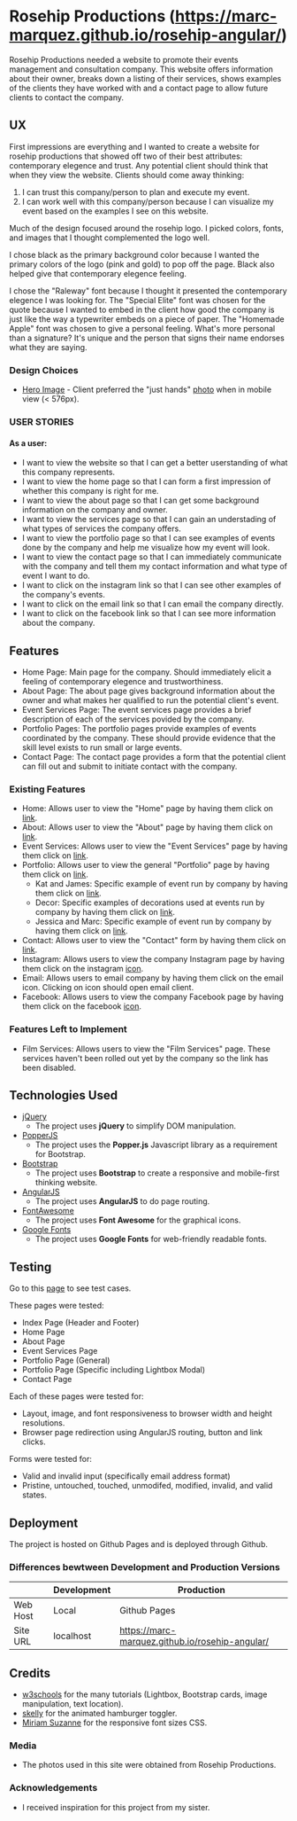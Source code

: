 # Rosehip Productions (https://marc-marquez.github.io/rosehip-angular/)

Rosehip Productions needed a website to promote their events management and consultation company. This website offers information about their owner, breaks down a listing of their services, shows examples of the clients they have worked with and a contact page to allow future clients to contact the company.
 
## UX
 
First impressions are everything and I wanted to create a website for rosehip productions that showed off two of their best attributes: contemporary elegence and trust. Any potential client should think that when they view the website. Clients should come away thinking:

1. I can trust this company/person to plan and execute my event.
2. I can work well with this company/person because I can visualize my event based on the examples I see on this website.

Much of the design focused around the rosehip logo. I picked colors, fonts, and images that I thought complemented the logo well. 

I chose black as the primary background color because I wanted the primary colors of the logo (pink and gold) to pop off the page. Black also helped give that contemporary elegence feeling.

I chose the "Raleway" font because I thought it presented the contemporary elegence I was looking for. The "Special Elite" font was chosen for the quote because I wanted to embed in the client how good the company is just like the way a typewriter embeds on a piece of paper. The "Homemade Apple" font was chosen to give a personal feeling. What's more personal than a signature? It's unique and the person that signs their name endorses what they are saying.

### Design Choices
- [Hero Image](https://marc-marquez.github.io/rosehip-angular/#/home) - Client preferred the "just hands" [photo](https://github.com/marc-marquez/rosehip-angular/blob/master/img/KJWedFL-201-1920-sm.jpg) when in mobile view (< 576px).

### USER STORIES

#### As a user:
- I want to view the website so that I can get a better userstanding of what this company represents.
- I want to view the home page so that I can form a first impression of whether this company is right for me.
- I want to view the about page so that I can get some background information on the company and owner.
- I want to view the services page so that I can gain an understading of what types of services the company offers.
- I want to view the portfolio page so that I can see examples of events done by the company and help me visualize how my event will look.
- I want to view the contact page so that I can immediately communicate with the company and tell them my contact information and what type of event I want to do.
- I want to click on the instagram link so that I can see other examples of the company's events.
- I want to click on the email link so that I can email the company directly.
- I want to click on the facebook link so that I can see more information about the company.

## Features

- Home Page: Main page for the company. Should immediately elicit a feeling of contemporary elegence and trustworthiness.
- About Page: The about page gives background information about the owner and what makes her qualified to run the potential client's event.
- Event Services Page: The event services page provides a brief description of each of the services povided by the company.
- Portfolio Pages: The portfolio pages provide examples of events coordinated by the company. These should provide evidence that the skill level exists to run small or large events.
- Contact Page: The contact page provides a form that the potential client can fill out and submit to initiate contact with the company.
 
### Existing Features
- Home: Allows user to view the "Home" page by having them click on [link](https://marc-marquez.github.io/rosehip-angular/#/home).
- About: Allows user to view the "About" page by having them click on [link](https://marc-marquez.github.io/rosehip-angular/#/about).
- Event Services: Allows user to view the "Event Services" page by having them click on [link](https://marc-marquez.github.io/rosehip-angular/#/events).
- Portfolio: Allows user to view the general "Portfolio" page by having them click on [link](https://marc-marquez.github.io/rosehip-angular/#/portfolio).
	- Kat and James: Specific example of event run by company by having them click on [link](https://marc-marquez.github.io/rosehip-angular/#/kat-james).
	- Decor: Specific examples of decorations used at events run by company by having them click on [link](https://marc-marquez.github.io/rosehip-angular/#/event-decor).
	- Jessica and Marc: Specific example of event run by company by having them click on [link](https://marc-marquez.github.io/rosehip-angular/#/jess-marc).
- Contact: Allows user to view the "Contact" form by having them click on [link](https://marc-marquez.github.io/rosehip-angular/#/contact).
- Instagram: Allows users to view the company Instagram page by having them click on the instagram [icon](https://www.instagram.com/rosehipproductions/).
- Email: Allows users to email company by having them click on the email icon. Clicking on icon should open email client.
- Facebook: Allows users to view the company Facebook page by having them click on the facebook [icon](https://www.facebook.com/RoseHipProductions).


### Features Left to Implement
- Film Services: Allows users to view the "Film Services" page. These services haven't been rolled out yet by the company so the link has been disabled.

## Technologies Used

- [jQuery](http://code.jquery.com/) 
	- The project uses **jQuery** to simplify DOM manipulation.
- [PopperJS](https://popper.js.org/)
	- The project uses the **Popper.js** Javascript library as a requirement for Bootstrap.
- [Bootstrap](https://getbootstrap.com/)
	- The project uses **Bootstrap** to create a responsive and mobile-first thinking website.
- [AngularJS](https://angular.io/)
	- The project uses **AngularJS** to do page routing.
- [FontAwesome](https://fontawesome.com/)
	- The project uses **Font Awesome** for the graphical icons.
- [Google Fonts](fonts.google.com)
	- The project uses **Google Fonts** for web-friendly readable fonts.    

## Testing

Go to this [page](https://docs.google.com/spreadsheets/d/18vqeqeFvVToHrCFkr4TTtSTixUJhG7vb8ipQ4wMm6U4/edit?usp=sharing) to see test cases.

These pages were tested:
- Index Page (Header and Footer)
- Home Page
- About Page
- Event Services Page
- Portfolio Page (General)
- Portfolio Page (Specific including Lightbox Modal)
- Contact Page

Each of these pages were tested for:
- Layout, image, and font responsiveness to browser width and height resolutions.
- Browser page redirection using AngularJS routing, button and link clicks.

Forms were tested for:
- Valid and invalid input (specifically email address format)
- Pristine, untouched, touched, unmodifed, modified, invalid, and valid states.

## Deployment

The project is hosted on Github Pages and is deployed through Github.

### Differences bewtween Development and Production Versions

|                                 | Development          | Production   |
| ------------                    | -----------          | ----------   |
| Web Host                        | Local                | Github Pages |
| Site URL                        | localhost            | https://marc-marquez.github.io/rosehip-angular/ |

## Credits

- [w3schools](https://www.w3schools.com/) for the many tutorials (Lightbox, Bootstrap cards, image manipulation, text location).
- [skelly](https://www.codeply.com/go/PkEufEnojF/bootstrap-4-navbar-animated-toggle-hamburger-close) for the animated hamburger toggler.
- [Miriam Suzanne](https://css-tricks.com/fun-viewport-units/) for the responsive font sizes CSS.

### Media

- The photos used in this site were obtained from Rosehip Productions.

### Acknowledgements

- I received inspiration for this project from my sister.

